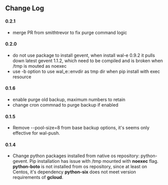 ## Change Log

#### 0.2.1
- merge PR from smithtrevor to fix purge command logic

#### 0.2.0
- do not use package to install gevent, when install wal-e 0.9.2 it pulls down latest gevent 1.1.2, which need to be compiled and is broken when /tmp is mouted as noexec
- use -b option to use wal_e::envdir as tmp dir when pip install with exec resource

#### 0.1.6
- enable purge old backup, maximum numbers to retain
- change cron commnad to purge backup if enabled

#### 0.1.5
- Remove --pool-size=8 from base backup options, it's seems only effective for wal-push.

#### 0.1.4
- Change python packages installed from native os repository: python-gevent. Pip installation has issue with /tmp mounted with **noexec** flag. **python-boto** is not installed from os repository, since at least on Centos, it's dependency **python-six** does not meet version requirements of **gcloud**.
